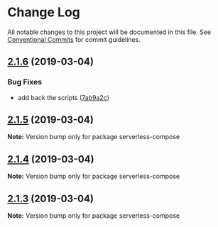 # Change Log

All notable changes to this project will be documented in this file.
See [Conventional Commits](https://conventionalcommits.org) for commit guidelines.

## [2.1.6](https://github.com/DavidJFelix/serverless-compose/compare/v2.1.5...v2.1.6) (2019-03-04)


### Bug Fixes

* add back the scripts ([7ab9a2c](https://github.com/DavidJFelix/serverless-compose/commit/7ab9a2c))





## [2.1.5](https://github.com/DavidJFelix/serverless-compose/compare/v2.1.4...v2.1.5) (2019-03-04)

**Note:** Version bump only for package serverless-compose





## [2.1.4](https://github.com/DavidJFelix/serverless-compose/compare/v2.1.3...v2.1.4) (2019-03-04)

**Note:** Version bump only for package serverless-compose





## [2.1.3](https://github.com/DavidJFelix/serverless-compose/compare/v2.1.1...v2.1.3) (2019-03-04)

**Note:** Version bump only for package serverless-compose
